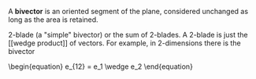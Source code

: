 A **bivector** is an oriented segment of the plane, considered unchanged as long as the area is retained.



2-blade (a "simple" bivector) or the sum of 2-blades. A 2-blade is just the [[wedge product]] of vectors. For example, in 2-dimensions there is the bivector

\begin{equation}
e_{12} = e_1 \wedge e_2
\end{equation}